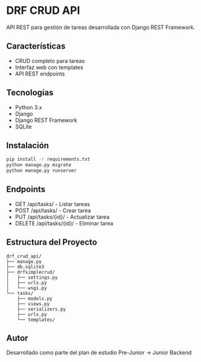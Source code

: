 # DRF CRUD API

API REST para gestión de tareas desarrollada con Django REST Framework.

## Características
- CRUD completo para tareas
- Interfaz web con templates
- API REST endpoints

## Tecnologías
- Python 3.x
- Django
- Django REST Framework
- SQLite

## Instalación
```bash
pip install -r requirements.txt
python manage.py migrate
python manage.py runserver
```

## Endpoints
- GET /api/tasks/ - Listar tareas
- POST /api/tasks/ - Crear tarea
- PUT /api/tasks/{id}/ - Actualizar tarea
- DELETE /api/tasks/{id}/ - Eliminar tarea

## Estructura del Proyecto
```
drf_crud_api/
├── manage.py
├── db.sqlite3
├── drfsimplecrud/
│   ├── settings.py
│   ├── urls.py
│   └── wsgi.py
└── tasks/
    ├── models.py
    ├── views.py
    ├── serializers.py
    ├── urls.py
    └── templates/
```

## Autor
Desarrollado como parte del plan de estudio Pre-Junior → Junior Backend
